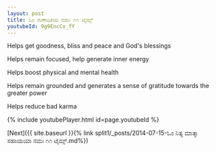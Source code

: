 ```yaml
---
layout: post
title: ಓಂ ಗುಣಾದಿಕಯ ನಮಃ ೧೧ ಟೈಮ್ಸ್
youtubeId: 9g9EncCv_fY
---
```

 
 
Helps get goodness, bliss and peace and God's blessings
 
Helps remain focused, help generate inner energy 
 
Helps boost physical and mental health 
 
Helps remain grounded and generates a sense of gratitude towards the greater power 
 
Helps reduce bad karma
 
 
 
 


{% include youtubePlayer.html id=page.youtubeId %}
 
[Next]({{ site.baseurl }}{% link  split1/_posts/2014-07-15-ಓಂ ನಿತ್ಯ ಮಾತ್ಮಾ ಸಹಾಯಯಾ ನಮಃ ೧೧ ಟೈಮ್ಸ್.md%})
 
